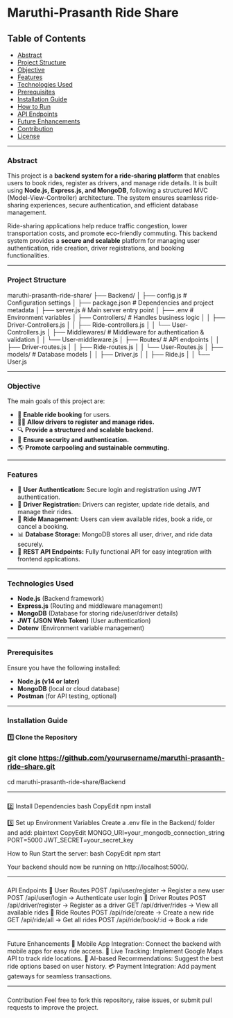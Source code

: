 # Maruthi-Prasanth Ride Share

## Table of Contents
- [Abstract](#abstract)
- [Project Structure](#project-structure)
- [Objective](#objective)
- [Features](#features)
- [Technologies Used](#technologies-used)
- [Prerequisites](#prerequisites)
- [Installation Guide](#installation-guide)
- [How to Run](#how-to-run)
- [API Endpoints](#api-endpoints)
- [Future Enhancements](#future-enhancements)
- [Contribution](#contribution)
- [License](#license)

---

### Abstract
This project is a **backend system for a ride-sharing platform** that enables users to book rides, register as drivers, and manage ride details. It is built using **Node.js, Express.js, and MongoDB**, following a structured MVC (Model-View-Controller) architecture. The system ensures seamless ride-sharing experiences, secure authentication, and efficient database management.

Ride-sharing applications help reduce traffic congestion, lower transportation costs, and promote eco-friendly commuting. This backend system provides a **secure and scalable** platform for managing user authentication, ride creation, driver registrations, and booking functionalities.

---

### Project Structure
maruthi-prasanth-ride-share/
├── Backend/
│ ├── config.js # Configuration settings
│ ├── package.json # Dependencies and project metadata
│ ├── server.js # Main server entry point
│ ├── .env # Environment variables
│ ├── Controllers/ # Handles business logic
│ │ ├── Driver-Controllers.js
│ │ ├── Ride-controllers.js
│ │ └── User-Controllers.js
│ ├── Middlewares/ # Middleware for authentication & validation
│ │ └── User-middleware.js
│ ├── Routes/ # API endpoints
│ │ ├── Driver-routes.js
│ │ ├── Ride-routes.js
│ │ └── User-Routes.js
│ ├── models/ # Database models
│ │ ├── Driver.js
│ │ ├── Ride.js
│ │ └── User.js


---

### Objective
The main goals of this project are:
- 🚗 **Enable ride booking** for users.
- 👨‍✈️ **Allow drivers to register and manage rides.**
- 🔍 **Provide a structured and scalable backend.**
- 🔐 **Ensure security and authentication.**
- 🌎 **Promote carpooling and sustainable commuting.**

---

### Features
- 🔑 **User Authentication:** Secure login and registration using JWT authentication.
- 🚖 **Driver Registration:** Drivers can register, update ride details, and manage their rides.
- 📍 **Ride Management:** Users can view available rides, book a ride, or cancel a booking.
- 📊 **Database Storage:** MongoDB stores all user, driver, and ride data securely.
- 🔎 **REST API Endpoints:** Fully functional API for easy integration with frontend applications.

---

### Technologies Used
- **Node.js** (Backend framework)
- **Express.js** (Routing and middleware management)
- **MongoDB** (Database for storing ride/user/driver details)
- **JWT (JSON Web Token)** (User authentication)
- **Dotenv** (Environment variable management)

---

### Prerequisites
Ensure you have the following installed:
- **Node.js (v14 or later)**
- **MongoDB** (local or cloud database)
- **Postman** (for API testing, optional)

---

### Installation Guide
#### 1️⃣ Clone the Repository

### git clone https://github.com/yourusername/maruthi-prasanth-ride-share.git
cd maruthi-prasanth-ride-share/Backend

---

### 
2️⃣ Install Dependencies
bash
CopyEdit
npm install

3️⃣ Set up Environment Variables
Create a .env file in the Backend/ folder and add:
plaintext
CopyEdit
MONGO_URI=your_mongodb_connection_string
PORT=5000
JWT_SECRET=your_secret_key


How to Run
Start the server:
bash
CopyEdit
npm start

Your backend should now be running on http://localhost:5000/.

---

### 
API Endpoints
🔹 User Routes
POST /api/user/register → Register a new user
POST /api/user/login → Authenticate user login
🔹 Driver Routes
POST /api/driver/register → Register as a driver
GET /api/driver/rides → View all available rides
🔹 Ride Routes
POST /api/ride/create → Create a new ride
GET /api/ride/all → Get all rides
POST /api/ride/book/:id → Book a ride

---

### 
Future Enhancements
📱 Mobile App Integration: Connect the backend with mobile apps for easy ride access.
📍 Live Tracking: Implement Google Maps API to track ride locations.
🤖 AI-based Recommendations: Suggest the best ride options based on user history.
💳 Payment Integration: Add payment gateways for seamless transactions.

---

### 
Contribution
Feel free to fork this repository, raise issues, or submit pull requests to improve the project.

